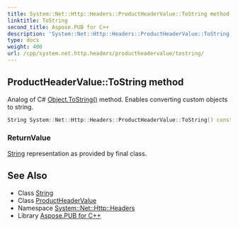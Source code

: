 ```yaml
---
title: System::Net::Http::Headers::ProductHeaderValue::ToString method
linktitle: ToString
second_title: Aspose.PUB for C++
description: 'System::Net::Http::Headers::ProductHeaderValue::ToString method. Analog of C# Object.ToString() method. Enables converting custom objects to string in C++.'
type: docs
weight: 400
url: /cpp/system.net.http.headers/productheadervalue/tostring/
---
```

## ProductHeaderValue::ToString method


Analog of C# [Object.ToString()](../../../system/object/tostring/) method. Enables converting custom objects to string.

```cpp
String System::Net::Http::Headers::ProductHeaderValue::ToString() const override
```


### ReturnValue

[String](../../../system/string/) representation as provided by final class.

## See Also

* Class [String](../../../system/string/)
* Class [ProductHeaderValue](../)
* Namespace [System::Net::Http::Headers](../../)
* Library [Aspose.PUB for C++](../../../)
